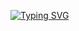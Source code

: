 [![Typing SVG](https://readme-typing-svg.demolab.com?font=Source+Code+Pro&pause=1000&color=F70046&background=FFFFFF00&center=true&vCenter=true&width=435&lines=Arshan+Nekoui)](https://git.io/typing-svg)
